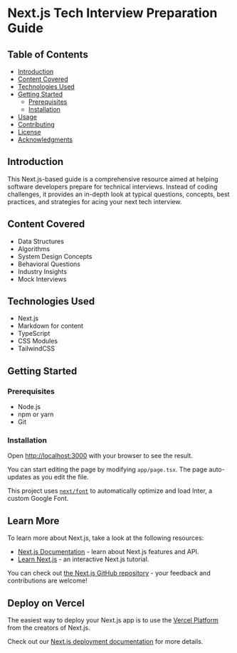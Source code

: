 # Next.js Tech Interview Preparation Guide

## Table of Contents

- [Introduction](#introduction)
- [Content Covered](#content-covered)
- [Technologies Used](#technologies-used)
- [Getting Started](#getting-started)
  - [Prerequisites](#prerequisites)
  - [Installation](#installation)
- [Usage](#usage)
- [Contributing](#contributing)
- [License](#license)
- [Acknowledgments](#acknowledgments)

## Introduction

This Next.js-based guide is a comprehensive resource aimed at helping software developers prepare for technical interviews. Instead of coding challenges, it provides an in-depth look at typical questions, concepts, best practices, and strategies for acing your next tech interview.

## Content Covered

- Data Structures
- Algorithms
- System Design Concepts
- Behavioral Questions
- Industry Insights
- Mock Interviews

## Technologies Used

- Next.js
- Markdown for content
- TypeScript
- CSS Modules
- TailwindCSS

## Getting Started

### Prerequisites

- Node.js
- npm or yarn
- Git

### Installation
Open [http://localhost:3000](http://localhost:3000) with your browser to see the result.

You can start editing the page by modifying `app/page.tsx`. The page auto-updates as you edit the file.

This project uses [`next/font`](https://nextjs.org/docs/basic-features/font-optimization) to automatically optimize and load Inter, a custom Google Font.

## Learn More

To learn more about Next.js, take a look at the following resources:

- [Next.js Documentation](https://nextjs.org/docs) - learn about Next.js features and API.
- [Learn Next.js](https://nextjs.org/learn) - an interactive Next.js tutorial.

You can check out [the Next.js GitHub repository](https://github.com/vercel/next.js/) - your feedback and contributions are welcome!

## Deploy on Vercel

The easiest way to deploy your Next.js app is to use the [Vercel Platform](https://vercel.com/new?utm_medium=default-template&filter=next.js&utm_source=create-next-app&utm_campaign=create-next-app-readme) from the creators of Next.js.

Check out our [Next.js deployment documentation](https://nextjs.org/docs/deployment) for more details.

